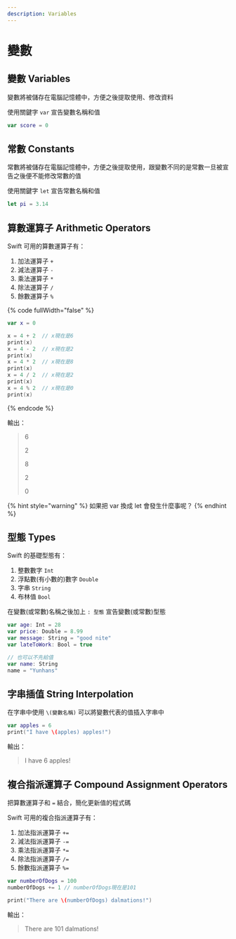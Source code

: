 ```yaml
---
description: Variables
---
```


# 變數

## 變數 Variables

變數將被儲存在電腦記憶體中，方便之後提取使用、修改資料

使用關鍵字 `var` 宣告變數名稱和值

```swift
var score = 0
```

## 常數 Constants <a href="#heading-constants" id="heading-constants"></a>

常數將被儲存在電腦記憶體中，方便之後提取使用，跟變數不同的是常數一旦被宣告之後便不能修改常數的值

使用關鍵字 `let` 宣告常數名稱和值

```swift
let pi = 3.14
```

## 算數運算子 Arithmetic Operators <a href="#heading-arithmetic-operators" id="heading-arithmetic-operators"></a>

Swift 可用的算數運算子有：

1. 加法運算子 `+`
2. 減法運算子 `-`
3. 乘法運算子 `*`
4. 除法運算子 `/`
5. 餘數運算子 `%`

{% code fullWidth="false" %}
```swift
var x = 0

x = 4 + 2  // x現在是6
print(x)
x = 4 - 2  // x現在是2
print(x)
x = 4 * 2  // x現在是8
print(x)
x = 4 / 2  // x現在是2
print(x)
x = 4 % 2  // x現在是0
print(x)
```
{% endcode %}

輸出：

> 6
>
> 2
>
> 8
>
> 2
>
> 0

{% hint style="warning" %}
如果把 var 換成 let 會發生什麼事呢？&#x20;
{% endhint %}

## 型態 Types

Swift 的基礎型態有：

1. 整數數字 `Int`
2. 浮點數(有小數的)數字 `Double`
3. 字串 `String`
4. 布林值 `Bool`

在變數(或常數)名稱之後加上 `: 型態` 宣告變數(或常數)型態

```swift
var age: Int = 28
var price: Double = 8.99
var message: String = "good nite"
var lateToWork: Bool = true

// 也可以不先給值
var name: String
name = "Yunhans"
```

## 字串插值 String Interpolation

在字串中使用  `\(變數名稱)` 可以將變數代表的值插入字串中

```swift
var apples = 6
print("I have \(apples) apples!")
```

輸出：

> I have 6 apples!

## 複合指派運算子 Compound Assignment Operators <a href="#e8-a4-87-e5-90-88-e6-8c-87-e6-b4-be-e9-81-8b-e7-ae-97-e5-a-d-90" id="e8-a4-87-e5-90-88-e6-8c-87-e6-b4-be-e9-81-8b-e7-ae-97-e5-a-d-90"></a>

把算數運算子和 `=` 結合，簡化更新值的程式碼

Swift 可用的複合指派運算子有：

1. 加法指派運算子 `+=`
2. 減法指派運算子 `-=`
3. 乘法指派運算子 `*=`
4. 除法指派運算子 `/=`
5. 餘數指派運算子 `%=`

```swift
var numberOfDogs = 100
numberOfDogs += 1 // numberOfDogs現在是101

print("There are \(numberOfDogs) dalmations!")
```

輸出：

> There are 101 dalmations!
